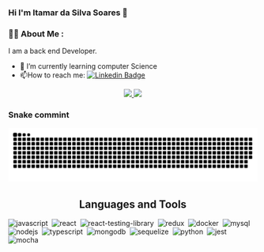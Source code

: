 ### Hi I'm Itamar da Silva Soares 👋

### :man_technologist: About Me :
I am a back end Developer.
- 🌱 I’m currently learning computer Science
- :mailbox:How to reach me: [![Linkedin Badge](https://img.shields.io/badge/LinkedIn-blue?style=flat&logo=Linkedin&logoColor=white)](https://www.linkedin.com/in/itamar-silva-soares/)

<div align="center">
  <a href="https://github.com/ItamarSilvaSoares">
  <img height="180em" src="https://github-readme-stats.vercel.app/api?username=ItamarSilvaSoares&show_icons=true&theme=tokyonight&include_all_commits=true&count_private=true"/>
  <img height="180em" src="https://github-readme-stats.vercel.app/api/top-langs/?username=ItamarSilvaSoares&layout=compact&langs_count=7&theme=tokyonight"/>
  </a> </br>
</div>
 
  
  ### Snake commint
  ![snake gif](https://github.com/ItamarSilvaSoares/ItamarSilvaSoares/blob/output/github-contribution-grid-snake.svg)
  
  
 
  <div>
  <h2 align="center">Languages and Tools</h2>
  <img width="40" height="40" src="https://cdn.jsdelivr.net/gh/devicons/devicon/icons/javascript/javascript-plain.svg" title="javascript" alt="javascript"/>&nbsp;
  <img width="40" height="40" src="https://cdn.jsdelivr.net/gh/devicons/devicon/icons/react/react-original.svg" title="react" alt="react" />&nbsp;
  <img width="40" height="40" src="https://testing-library.com/img/logo-large.png" title="react-testing-library" alt="react-testing-library" />&nbsp;
  <img width="40" height="40" src="https://cdn.jsdelivr.net/gh/devicons/devicon/icons/redux/redux-original.svg" title="redux" alt="redux" />&nbsp;
  <img width="40" height="40" src="https://cdn.jsdelivr.net/gh/devicons/devicon/icons/docker/docker-original-wordmark.svg" title="docker" alt="docker" />&nbsp;
  <img width="40" height="40" src="https://cdn.jsdelivr.net/gh/devicons/devicon/icons/mysql/mysql-original-wordmark.svg" title="mysql" alt="mysql" />&nbsp;
  <img width="40" height="40" src="https://cdn.jsdelivr.net/gh/devicons/devicon/icons/nodejs/nodejs-original.svg" title="nodejs" alt="nodejs" />&nbsp;
  <img width="40" height="40" src="https://cdn.jsdelivr.net/gh/devicons/devicon/icons/typescript/typescript-original.svg" title="typescript" alt="typescript"  />&nbsp;
  <img width="40" height="40" src="https://cdn.jsdelivr.net/gh/devicons/devicon/icons/mongodb/mongodb-original-wordmark.svg"  title="mongodb" alt="mongodb" />&nbsp;
  <img width="40" height="40" src="https://cdn.jsdelivr.net/gh/devicons/devicon/icons/sequelize/sequelize-original-wordmark.svg" title="sequelize" alt="sequelize" />&nbsp;
  <img width="40" height="40" src="https://cdn.jsdelivr.net/gh/devicons/devicon/icons/python/python-original.svg"  title="python" alt="python"  />&nbsp;
  <img width="40" height="40" src="https://cdn.jsdelivr.net/gh/devicons/devicon/icons/jest/jest-plain.svg" title="jest" alt="jest" />&nbsp;
  <img width="40" height="40" src="https://cdn.jsdelivr.net/gh/devicons/devicon/icons/mocha/mocha-plain.svg" title="mocha" alt="mocha"  />&nbsp;
  </div>       
